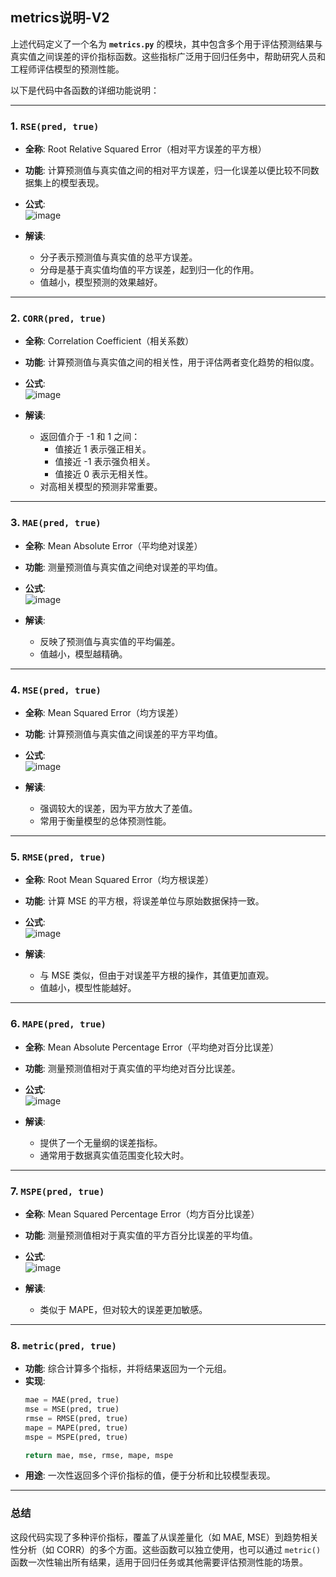 ## metrics说明-V2
上述代码定义了一个名为 **`metrics.py`** 的模块，其中包含多个用于评估预测结果与真实值之间误差的评价指标函数。这些指标广泛用于回归任务中，帮助研究人员和工程师评估模型的预测性能。

以下是代码中各函数的详细功能说明：

---

### **1. `RSE(pred, true)`**
- **全称**: Root Relative Squared Error（相对平方误差的平方根）
- **功能**: 计算预测值与真实值之间的相对平方误差，归一化误差以便比较不同数据集上的模型表现。
- **公式**:  
![image](https://github.com/user-attachments/assets/d981420c-1774-4589-9c5b-4ebd4708087c)  

- **解读**: 
  - 分子表示预测值与真实值的总平方误差。
  - 分母是基于真实值均值的平方误差，起到归一化的作用。
  - 值越小，模型预测的效果越好。

---

### **2. `CORR(pred, true)`**
- **全称**: Correlation Coefficient（相关系数）
- **功能**: 计算预测值与真实值之间的相关性，用于评估两者变化趋势的相似度。
- **公式**:  
![image](https://github.com/user-attachments/assets/3decc0a2-3795-4d09-b987-e624f0365cd2)  

- **解读**: 
  - 返回值介于 -1 和 1 之间：
    - 值接近 1 表示强正相关。
    - 值接近 -1 表示强负相关。
    - 值接近 0 表示无相关性。
  - 对高相关模型的预测非常重要。

---

### **3. `MAE(pred, true)`**
- **全称**: Mean Absolute Error（平均绝对误差）
- **功能**: 测量预测值与真实值之间绝对误差的平均值。
- **公式**:  
![image](https://github.com/user-attachments/assets/c272c744-9c8d-4d80-be76-bb9f5119a157)  

- **解读**: 
  - 反映了预测值与真实值的平均偏差。
  - 值越小，模型越精确。

---

### **4. `MSE(pred, true)`**
- **全称**: Mean Squared Error（均方误差）
- **功能**: 计算预测值与真实值之间误差的平方平均值。
- **公式**:  
![image](https://github.com/user-attachments/assets/2a33df0e-c779-45f9-abff-4d66117b2714)  

- **解读**: 
  - 强调较大的误差，因为平方放大了差值。
  - 常用于衡量模型的总体预测性能。

---

### **5. `RMSE(pred, true)`**
- **全称**: Root Mean Squared Error（均方根误差）
- **功能**: 计算 MSE 的平方根，将误差单位与原始数据保持一致。
- **公式**:  
![image](https://github.com/user-attachments/assets/bf1afacd-c410-4dbb-8b58-228b591c1cdf)  

- **解读**: 
  - 与 MSE 类似，但由于对误差平方根的操作，其值更加直观。
  - 值越小，模型性能越好。

---

### **6. `MAPE(pred, true)`**
- **全称**: Mean Absolute Percentage Error（平均绝对百分比误差）
- **功能**: 测量预测值相对于真实值的平均绝对百分比误差。
- **公式**:  
![image](https://github.com/user-attachments/assets/116d818d-97fd-4420-9699-b9f873be191d)  

- **解读**: 
  - 提供了一个无量纲的误差指标。
  - 通常用于数据真实值范围变化较大时。

---

### **7. `MSPE(pred, true)`**
- **全称**: Mean Squared Percentage Error（均方百分比误差）
- **功能**: 测量预测值相对于真实值的平方百分比误差的平均值。
- **公式**:  
![image](https://github.com/user-attachments/assets/8bfe2159-07a6-482b-968a-f3703c8081d1)   

- **解读**: 
  - 类似于 MAPE，但对较大的误差更加敏感。

---

### **8. `metric(pred, true)`**
- **功能**: 综合计算多个指标，并将结果返回为一个元组。
- **实现**: 
  ```python
  mae = MAE(pred, true)
  mse = MSE(pred, true)
  rmse = RMSE(pred, true)
  mape = MAPE(pred, true)
  mspe = MSPE(pred, true)

  return mae, mse, rmse, mape, mspe
  ```
- **用途**: 一次性返回多个评价指标的值，便于分析和比较模型表现。

---

### **总结**
这段代码实现了多种评价指标，覆盖了从误差量化（如 MAE, MSE）到趋势相关性分析（如 CORR）的多个方面。这些函数可以独立使用，也可以通过 `metric()` 函数一次性输出所有结果，适用于回归任务或其他需要评估预测性能的场景。
